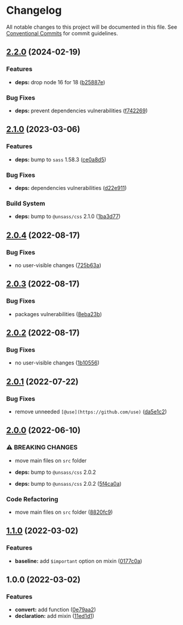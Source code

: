 # Changelog

All notable changes to this project will be documented in this file. See [Conventional Commits](https://conventionalcommits.org) for commit guidelines.

## [2.2.0](https://github.com/unsass/rem/compare/v2.1.0...v2.2.0) (2024-02-19)


### Features

* **deps:** drop node 16 for 18 ([b25887e](https://github.com/unsass/rem/commit/b25887e0f7d01dc4c60663940848ccb1fa9714a6))


### Bug Fixes

* **deps:** prevent dependencies vulnerabilities ([f742269](https://github.com/unsass/rem/commit/f7422698e0917b03410a610263e5247cf0e6bc9a))

## [2.1.0](https://github.com/unsass/rem/compare/v2.0.4...v2.1.0) (2023-03-06)


### Features

* **deps:** bump to `sass` 1.58.3 ([ce0a8d5](https://github.com/unsass/rem/commit/ce0a8d5187d1887b52de471ce4970e328176f987))


### Bug Fixes

* **deps:** dependencies vulnerabilities ([d22e911](https://github.com/unsass/rem/commit/d22e911e89f6243d524e55c01dd565e58ffab24b))


### Build System

* **deps:** bump  to `@unsass/css` 2.1.0 ([1ba3d77](https://github.com/unsass/rem/commit/1ba3d77f4902761cf175b1c0d9fd31fdc8c3758b))

## [2.0.4](https://github.com/unsass/rem/compare/v2.0.3...v2.0.4) (2022-08-17)


### Bug Fixes

* no user-visible changes ([725b63a](https://github.com/unsass/rem/commit/725b63ad03e20208914c82d42f07b03116878530))

## [2.0.3](https://github.com/unsass/rem/compare/v2.0.2...v2.0.3) (2022-08-17)


### Bug Fixes

* packages vulnerabilities ([8eba23b](https://github.com/unsass/rem/commit/8eba23b0bb2d51a90d7859bbefc2a8bdcc7e5f92))

## [2.0.2](https://github.com/unsass/rem/compare/v2.0.1...v2.0.2) (2022-08-17)


### Bug Fixes

* no user-visible changes ([1b10556](https://github.com/unsass/rem/commit/1b10556570c6554c1bd16037f5ced99dafc55997))

## [2.0.1](https://github.com/unsass/rem/compare/v2.0.0...v2.0.1) (2022-07-22)


### Bug Fixes

* remove unneeded `[@use](https://github.com/use)` ([da5e1c2](https://github.com/unsass/rem/commit/da5e1c28e6cca6f8439caf247c201760360c7b79))

## [2.0.0](https://github.com/unsass/rem/compare/v1.1.0...v2.0.0) (2022-06-10)


### ⚠ BREAKING CHANGES

* move main files on `src` folder
* **deps:** bump to `@unsass/css` 2.0.2

* **deps:** bump to `@unsass/css` 2.0.2 ([5f4ca0a](https://github.com/unsass/rem/commit/5f4ca0ae098e118ba602d8c07c8da0e5d96a8b79))


### Code Refactoring

* move main files on `src` folder ([8820fc9](https://github.com/unsass/rem/commit/8820fc91560f990f703cbc58d153ba12d7d6eee1))

## [1.1.0](https://github.com/unsass/rem/compare/v1.0.0...v1.1.0) (2022-03-02)


### Features

* **baseline:** add `$important` option on mixin ([0177c0a](https://github.com/unsass/rem/commit/0177c0a57d7d569f5849875c2cc94bc7a35cc780))

## 1.0.0 (2022-03-02)


### Features

* **convert:** add function ([0e79aa2](https://github.com/unsass/rem/commit/0e79aa2918d8ddc3b944ed3f40a215ce5a8d6f3c))
* **declaration:** add mixin ([11ed1d1](https://github.com/unsass/rem/commit/11ed1d14b21164c118cfee92ec4c643bc9eddd55))

